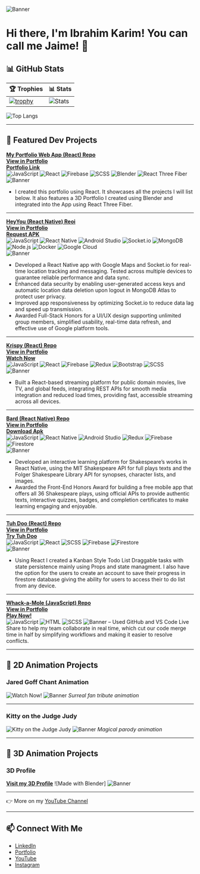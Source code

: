 ![Banner](https://raw.githubusercontent.com/ibrahimkarim22/ibrahimkarim22/main/linkedinBanner22.jpg)

# Hi there, I'm Ibrahim Karim! You can call me Jaime! 👋  
## 📊 GitHub Stats
| 🏆 Trophies | 📊 Stats |
|-------------|----------|
| [![trophy](https://github-profile-trophy.vercel.app/?username=ibrahimkarim22&theme=onedark&row=2&column=3)](https://github.com/ryo-ma/github-profile-trophy) | ![Stats](https://github-readme-stats.vercel.app/api?username=ibrahimkarim22&show_icons=true&theme=onedark) |
![Top Langs](https://github-readme-stats.vercel.app/api/top-langs/?username=ibrahimkarim22&layout=compact&theme=onedark)

---

## 🚀 Featured Dev Projects

[**My Portfolio Web App (React) Repo**](https://github.com/ibrahimkarim22/ibrahim-karim-portfolio) </br>
[**View in Portfolio**](https://ibrahimkarim-34158.web.app/projects/thisportfolio) </br>
[**Portfolio Link**](https://ibrahimkarim-34158.web.app/) </br>
  ![JavaScript](https://img.shields.io/badge/-JavaScript-F7DF1E?logo=javascript&logoColor=000)
  ![React](https://img.shields.io/badge/-React-61DAFB?logo=react&logoColor=000) 
  ![Firebase](https://img.shields.io/badge/-Firebase-FFCA28?logo=firebase&logoColor=000)
  ![SCSS](https://img.shields.io/badge/-SCSS-CC6699?logo=sass&logoColor=fff)
  ![Blender](https://img.shields.io/badge/-Blender-F5792A?logo=blender&logoColor=fff)
  ![React Three Fiber](https://img.shields.io/badge/-React%20Three%20Fiber-000000?logo=threedotjs&logoColor=fff) </br>
  ![Banner](https://github.com/ibrahimkarim22/ibrahimkarim22/blob/main/portfolioBanner.png)
- I created this portfolio using React. It showcases all the projects I will list below. It also features a 3D Portfolio I created using Blender and integrated into the App using React Three Fiber.
  
---

[**HeyYou (React Native) Reoi**](https://github.com/ibrahim-karim-22/fullStackPortfolioProject) </br>
[**View in Portfolio**](https://ibrahimkarim-34158.web.app/projects/heeyyou) </br>
[**Request APK**](https://drive.google.com/file/d/1qS72H4LG1BF-wKSWfJiPhMNqGe5kkRZ_/view?usp=drive_link) </br> 
  ![JavaScript](https://img.shields.io/badge/-JavaScript-F7DF1E?logo=javascript&logoColor=000)
  ![React Native](https://img.shields.io/badge/-React%20Native-61DAFB?logo=react&logoColor=000)
  ![Android Studio](https://img.shields.io/badge/-Android%20Studio-3DDC84?logo=androidstudio&logoColor=fff)
  ![Socket.io](https://img.shields.io/badge/-Socket.io-010101?logo=socketdotio&logoColor=fff)
  ![MongoDB](https://img.shields.io/badge/-MongoDB-47A248?logo=mongodb&logoColor=fff)
  ![Node.js](https://img.shields.io/badge/-Node.js-339933?logo=node.js&logoColor=fff)
  ![Docker](https://img.shields.io/badge/-Docker-2496ED?logo=docker&logoColor=fff)
  ![Google Cloud](https://img.shields.io/badge/-Google%20Cloud-4285F4?logo=googlecloud&logoColor=fff) </br>
![Banner](https://raw.githubusercontent.com/ibrahimkarim22/ibrahimkarim22/refs/heads/main/heyYouBanner.png)
- Developed a React Native app with Google Maps and Socket.io for real-time location tracking and messaging. Tested across multiple devices to guarantee reliable performance and data sync. 
- Enhanced data security by enabling user-generated access keys and automatic location data deletion upon logout in MongoDB Atlas to protect user privacy. 
- Improved app responsiveness by optimizing Socket.io to reduce data lag and speed up transmission. 
- Awarded Full-Stack Honors for a UI/UX design supporting unlimited group members, simplified usability, real-time data refresh, and effective use of Google platform tools. 

---

[**Krispy (React) Repo**](https://github.com/ibrahim-karim-22/portfolioProjectReact)</br>
[**View in Portfolio**](https://ibrahimkarim-34158.web.app/projects/krispy)</br>
[**Watch Now**](https://krispy22.web.app) </br>
  ![JavaScript](https://img.shields.io/badge/-JavaScript-F7DF1E?logo=javascript&logoColor=000)
  ![React](https://img.shields.io/badge/-React-61DAFB?logo=react&logoColor=000) 
  ![Firebase](https://img.shields.io/badge/-Firebase-FFCA28?logo=firebase&logoColor=000)
  ![Redux](https://img.shields.io/badge/-Redux-764ABC?logo=redux&logoColor=fff)
  ![Bootstrap](https://img.shields.io/badge/-Bootstrap-7952B3?logo=bootstrap&logoColor=fff)
  ![SCSS](https://img.shields.io/badge/-SCSS-CC6699?logo=sass&logoColor=fff) </br>
![Banner](https://raw.githubusercontent.com/ibrahimkarim22/ibrahimkarim22/refs/heads/main/krispyBanner.png)
- Built a React-based streaming platform for public domain movies, live TV, and global feeds, integrating REST APIs for smooth media integration and reduced load times, providing fast, accessible streaming across all devices.

---

[**Bard (React Native) Repo**](https://github.com/ibrahim-karim-22/reactNativePortfolioProject)</br>
[**View in Portfolio**](https://ibrahimkarim-34158.web.app/projects/bard)</br>
[**Download Apk**](https://drive.google.com/file/d/1kblapPn0vab5BiiJwcaMAioJ5yW14cCf/view)</br>
  ![JavaScript](https://img.shields.io/badge/-JavaScript-F7DF1E?logo=javascript&logoColor=000)
  ![React Native](https://img.shields.io/badge/-React%20Native-61DAFB?logo=react&logoColor=000)
  ![Android Studio](https://img.shields.io/badge/-Android%20Studio-3DDC84?logo=androidstudio&logoColor=fff)
  ![Redux](https://img.shields.io/badge/-Redux-764ABC?logo=redux&logoColor=fff)
  ![Firebase](https://img.shields.io/badge/-Firebase-FFCA28?logo=firebase&logoColor=000)
  ![Firestore](https://img.shields.io/badge/-Firestore-FFCA28?logo=firebase&logoColor=000) </br>
![Banner](https://raw.githubusercontent.com/ibrahimkarim22/ibrahimkarim22/refs/heads/main/bardBanner.png)
- Developed an interactive learning platform for Shakespeare’s works in React Native, using the MIT Shakespeare API for full plays texts and the Folger Shakespeare Library API for synopses, character lists, and images. 
- Awarded the Front-End Honors Award for building a free mobile app that offers all 36 Shakespeare plays, using official APIs to provide authentic texts, interactive quizzes, badges, and completion certificates to make learning engaging and enjoyable. 

---

[**Tuh Doo (React) Repo**](https://github.com/ibrahimkarim22/kanbanboard)</br>
[**View in Portfolio**](https://ibrahimkarim-34158.web.app/projects/kanban)</br>
[**Try Tuh Doo**](https://kanbanboardtodolist.web.app/)</br>
  ![JavaScript](https://img.shields.io/badge/-JavaScript-F7DF1E?logo=javascript&logoColor=000)
  ![React](https://img.shields.io/badge/-React-61DAFB?logo=react&logoColor=000) 
  ![SCSS](https://img.shields.io/badge/-SCSS-CC6699?logo=sass&logoColor=fff)
  ![Firebase](https://img.shields.io/badge/-Firebase-FFCA28?logo=firebase&logoColor=000)
  ![Firestore](https://img.shields.io/badge/-Firestore-FFCA28?logo=firebase&logoColor=000) </br>
![Banner](https://raw.githubusercontent.com/ibrahimkarim22/ibrahimkarim22/refs/heads/main/tuhDooBanner.png)
- Using React I created a Kanban Style Todo List Draggable tasks with state persistence mainly using Props and state managment. I also have the option for the users to create an account to save their progress in firestore database giving the ability for users to access their to do list from any device.

---

[**Whack-a-Mole (JavaScript) Repo**](https://github.com/ibrahim-karim-22/portfolioprojectgame)</br>
[**View in Portfolio**](https://ibrahimkarim-34158.web.app/projects/whackamole)</br>
[**Play Now!**](http://whackamolewhackamole.web.app)</br>
  ![JavaScript](https://img.shields.io/badge/-JavaScript-F7DF1E?logo=javascript&logoColor=000)
  ![HTML](https://img.shields.io/badge/-HTML5-E34F26?logo=html5&logoColor=fff)
  ![SCSS](https://img.shields.io/badge/-SCSS-CC6699?logo=sass&logoColor=fff)
![Banner](https://raw.githubusercontent.com/ibrahimkarim22/ibrahimkarim22/refs/heads/main/whackAMoleBanner.png)
– Used GitHub and VS Code Live Share to help my team collaborate in real time, which cut our code merge time in half by   simplifying workflows and making it easier to resolve conflicts.  

---

## 🎨 2D Animation Projects

### Jared Goff Chant Animation  
![Watch Now!](https://www.youtube.com/watch?v=IjWjixy8xQY)
![Banner](https://raw.githubusercontent.com/ibrahimkarim22/ibrahimkarim22/refs/heads/main/goffBanner.jpg)
*Surreal fan tribute animation*  

---
### Kitty on the Judge Judy  
![Kitty on the Judge Judy](https://www.youtube.com/watch?v=wLnJo1LrhgY)
![Banner](https://raw.githubusercontent.com/ibrahimkarim22/ibrahimkarim22/refs/heads/main/judyBanner.jpg)
*Magical parody animation*  


---

## 🎨 3D Animation Projects

### 3D Profile
[**Visit my 3D Profile**](https://ibrahimkarim-34158.web.app/threeDeeResume)
![Made with Blender]
![Banner](https://raw.githubusercontent.com/ibrahimkarim22/ibrahimkarim22/refs/heads/main/3DProfileBanner.jpg)

---

👉 More on my [YouTube Channel](https://www.youtube.com/@iiibrahimKarim)

---

## 📫 Connect With Me
- [LinkedIn](http://linkedin.com/in/ibrahim-karim-abaa952a7)  
- [Portfolio](https://ibrahimkarim-34158.web.app/)  
- [YouTube](https://www.youtube.com/@iiibrahimKarim)
- [Instagram](https://www.instagram.com/iiibrahimkarim/)



